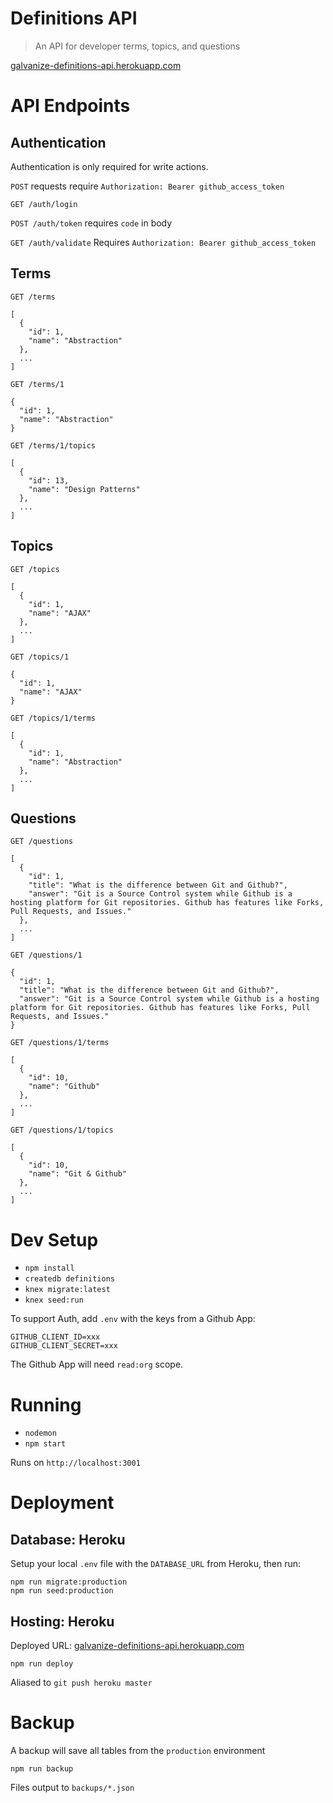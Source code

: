 # Definitions API

> An API for developer terms, topics, and questions

[galvanize-definitions-api.herokuapp.com](https://galvanize-definitions-api.herokuapp.com)

# API Endpoints

## Authentication

Authentication is only required for write actions.

`POST` requests require `Authorization: Bearer github_access_token`

`GET /auth/login`

`POST /auth/token`  requires `code` in body

`GET /auth/validate` Requires `Authorization: Bearer github_access_token`

## Terms

`GET /terms`
```
[
  {
    "id": 1,
    "name": "Abstraction"
  },
  ...
]
```

`GET /terms/1`
```
{
  "id": 1,
  "name": "Abstraction"
}
```

`GET /terms/1/topics`
```
[
  {
    "id": 13,
    "name": "Design Patterns"
  },
  ...
]
```

## Topics

`GET /topics`
```
[
  {
    "id": 1,
    "name": "AJAX"
  },
  ...
]
```

`GET /topics/1`
```
{
  "id": 1,
  "name": "AJAX"
}
```

`GET /topics/1/terms`
```
[
  {
    "id": 1,
    "name": "Abstraction"
  },
  ...
]
```

## Questions

`GET /questions`
```
[
  {
    "id": 1,
    "title": "What is the difference between Git and Github?",
    "answer": "Git is a Source Control system while Github is a hosting platform for Git repositories. Github has features like Forks, Pull Requests, and Issues."
  },
  ...
]
```

`GET /questions/1`
```
{
  "id": 1,
  "title": "What is the difference between Git and Github?",
  "answer": "Git is a Source Control system while Github is a hosting platform for Git repositories. Github has features like Forks, Pull Requests, and Issues."
}
```

`GET /questions/1/terms`
```
[
  {
    "id": 10,
    "name": "Github"
  },
  ...
]
```

`GET /questions/1/topics`
```
[
  {
    "id": 10,
    "name": "Git & Github"
  },
  ...
]
```

# Dev Setup

- `npm install`
- `createdb definitions`
- `knex migrate:latest`
- `knex seed:run`

To support Auth, add `.env` with the keys from a Github App:

```
GITHUB_CLIENT_ID=xxx
GITHUB_CLIENT_SECRET=xxx
```

The Github App will need `read:org` scope.

# Running

- `nodemon`
- `npm start`

Runs on `http://localhost:3001`


# Deployment

## Database: Heroku

Setup your local `.env` file with the `DATABASE_URL` from Heroku, then run:

```
npm run migrate:production
npm run seed:production
```

## Hosting: Heroku

Deployed URL: [galvanize-definitions-api.herokuapp.com](https://galvanize-definitions-api.herokuapp.com)

```
npm run deploy
```

Aliased to `git push heroku master`


# Backup

A backup will save all tables from the `production` environment

```
npm run backup
```

Files output to `backups/*.json`
